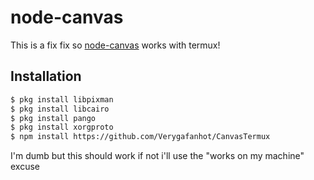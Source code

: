 # node-canvas

This is a fix fix so [node-canvas](https://github.com/Automattic/node-canvas) works with termux!

## Installation

```bash
$ pkg install libpixman
$ pkg install libcairo
$ pkg install pango
$ pkg install xorgproto
$ npm install https://github.com/Verygafanhot/CanvasTermux
```

I'm dumb but this should work if not i'll use the "works on my machine" excuse
